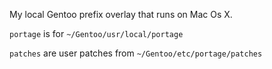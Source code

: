 My local Gentoo prefix overlay that runs on Mac Os X.

`portage` is for `~/Gentoo/usr/local/portage`

`patches` are user patches from `~/Gentoo/etc/portage/patches`
